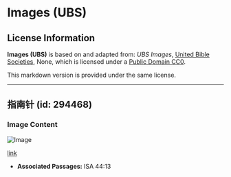 # Images (UBS)

## License Information

**Images (UBS)** is based on and adapted from: _UBS Images_, [United Bible Societies](https://unitedbiblesocieties.org/), None, which is licensed under a [Public Domain CC0](https://creativecommons.org/public-domain/cc0/).

This markdown version is provided under the same license.



--------------------------------

## 指南针 (id: 294468)

### Image Content

![Image](https://cdn.aquifer.bible/aquifer-content/resources/Media/WEB-0376_compass.jpg)

[link](https://cdn.aquifer.bible/aquifer-content/resources/Media/WEB-0376_compass.jpg)

* **Associated Passages:** ISA 44:13


